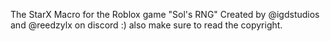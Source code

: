 The StarX Macro for the Roblox game "Sol's RNG" Created by @igdstudios and @reedzylx on discord :) also make sure to read the copyright.
